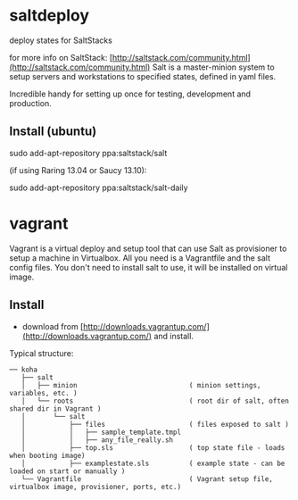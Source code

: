 saltdeploy
==========

deploy states for SaltStacks

for more info on SaltStack: [http://saltstack.com/community.html](http://saltstack.com/community.html)
Salt is a master-minion system to setup servers and workstations to specified states, defined in yaml files.

Incredible handy for setting up once for testing, development and production.

## Install (ubuntu)

sudo add-apt-repository ppa:saltstack/salt

(if using Raring 13.04 or Saucy 13.10):

sudo add-apt-repository ppa:saltstack/salt-daily

vagrant
=======

Vagrant is a virtual deploy and setup tool that can use Salt as provisioner to setup a machine in Virtualbox.
All you need is a Vagrantfile and the salt config files. You don't need to install salt to use, it will be installed on virtual image.

## Install

* download from [http://downloads.vagrantup.com/](http://downloads.vagrantup.com/) and install.

Typical structure:

```
── koha
   ├── salt
   │   ├── minion                            ( minion settings, variables, etc. )
   │   └── roots                             ( root dir of salt, often shared dir in Vagrant )
   │       └── salt                
   │           ├── files                     ( files exposed to salt )
   │           │   ├── sample_template.tmpl
   │           │   ├── any_file_really.sh
   │           ├── top.sls                   ( top state file - loads when booting image)
   │           ├── examplestate.sls          ( example state - can be loaded on start or manually )
   └── Vagrantfile                           ( Vagrant setup file, virtualbox image, provisioner, ports, etc.)
```